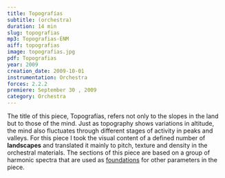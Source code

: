 ```yaml
---
title: Topografías
subtitle: (orchestra)
duration: 14 min
slug: topografias
mp3: Topografias-ENM
aiff: topografias
image: topografias.jpg
pdf: Topografias
year: 2009
creation_date: 2009-10-01
instrumentation: Orchestra
forces: 2.2.2
premiere: September 30 , 2009
category: Orchestra
---
```


The title of this piece, Topografías, refers not only to the slopes in the land but to those of the mind. Just as topography shows variations in altitude, the mind also fluctuates through different stages of activity in peaks and valleys. For this piece I took the visual content of a defined number of **landscapes** and translated it mainly to pitch, texture and density in the orchestral materials. The sections of this piece are based on a group of harmonic spectra that are used as [foundations](http://christopher.com/compositions/foundations) for other parameters in the piece.
